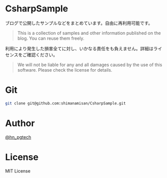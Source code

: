 # CsharpSample

ブログで公開したサンプルなどをまとめています。自由に再利用可能です。
> This is a collection of samples and other information published on the blog. You can reuse them freely.

利用により発生した損害全てに対し、いかなる責任をも負えません。詳細はライセンスをご確認ください。
> We will not be liable for any and all damages caused by the use of this software. Please check the license for details.

# Git

```bash
git clone git@github.com:shimanamisan/CsharpSample.git
```

# Author

[@hn_pgtech](https://twitter.com/hn_pgtech)


# License

MIT License
